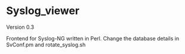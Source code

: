Syslog_viewer
=============

Version 0.3

Frontend for Syslog-NG written in Perl.
Change the database details in SvConf.pm and rotate_syslog.sh

